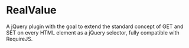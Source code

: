 # RealValue
A jQuery plugin with the goal to extend the standard concept of GET and SET on every HTML element as a jQuery selector, fully compatible with RequireJS.
